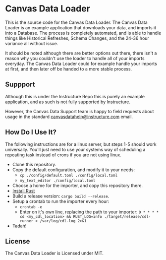# Canvas Data Loader #

This is the source code for the Canvas Data Loader. The Canvas Data Loader is an example application
that downloads your data, and imports it into a Database. The process is completely automated, and is
able to handle things like Historical Refreshes, Schema Changes, and the 24-36 hour variance all without
issue.

It should be noted although there are better options out there, there isn't a reason why you couldn't use
the loader to handle all of your imports everyday. The Canvas Data Loader could for example handle your
imports at first, and then later off be handed to a more stable process.

## Suppport ##

Although this is under the Instructure Repo this is purely an example application, and as such is not fully supported by Instructure.

However, the Canvas Data Support team is happy to field requests about usage in the standard canvasdatahelp@instructure.com email.

## How Do I Use It? ##

The following instructions are for a linux server, but steps 1-5 should work universally.
You'll just need to use your systems way of scheduling a repeating task instead of crons if you
are not using linux.

* Clone this repository.
* Copy the default configuration, and modify it to your needs:
  * `cp ./config/default.toml ./config/local.toml`
  * `my_text_editor ./config/local.toml`
* Choose a home for the importer, and copy this repository there.
* [Install Rust](https://www.rust-lang.org/en-US/install.html)
* Build a release version: `cargo build --release`.
* Setup a crontab to run the importer every hour:
  * `crontab -e`
  * Enter on it's own line, replacing the path to your importer: `0 * * * * cd <my_cdl_location> && RUST_LOG=info ./target/release/cdl-runner > /var/log/cdl-log 2>&1`
* Tadah!

## License ##

The Canvas Data Loader is Licensed under MIT.
